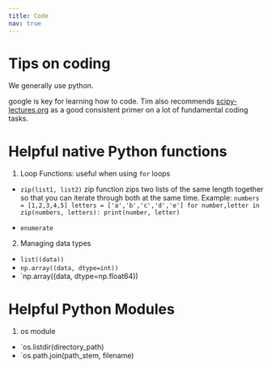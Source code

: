 ```yaml
---
title: Code
nav: true
---
```


# Tips on coding
We generally use python.

google is key for learning how to code.  Tim also recommends [scipy-lectures.org](https://scipy-lectures.org/) as a good consistent primer on a lot of fundamental coding tasks.


# Helpful native Python functions
1. Loop Functions: useful when using `for` loops
- `zip(list1, list2)`
zip function zips two lists of the same length together so that you can iterate through both at the same time. 
Example:
`numbers = [1,2,3,4,5]
letters = ['a','b','c','d','e']
for number,letter in zip(numbers, letters):
  print(number, letter)`


- `enumerate`
2. Managing data types
- `list((data))`
- `np.array((data, dtype=int))`
- `np.array((data, dtype=np.float64))

# Helpful Python Modules
1. os module
- `os.listdir(directory_path)
- `os.path.join(path_stem, filename)


